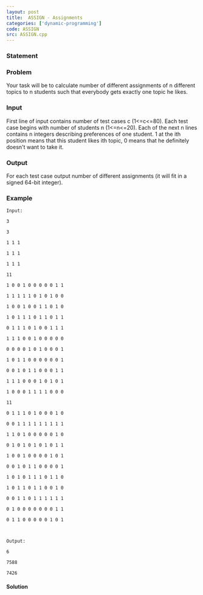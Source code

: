```yaml
---
layout: post
title:  ASSIGN - Assignments
categories: ['dynamic-programming']
code: ASSIGN
src: ASSIGN.cpp
---
```


### **Statement**

### Problem

Your task will be to calculate number of different assignments of n different
topics to n students such that everybody gets exactly one topic he likes.

### Input

First line of input contains number of test cases c (1<=c<=80). Each test case
begins with number of students n (1<=n<=20). Each of the next n lines contains
n integers describing preferences of one student. 1 at the ith position means
that this student likes ith topic, 0 means that he definitely doesn't want to
take it.

### Output

For each test case output number of different assignments (it will fit in a
signed 64-bit integer).

### Example

    
    
    Input:
    3
    3
    1 1 1
    1 1 1
    1 1 1
    11
    1 0 0 1 0 0 0 0 0 1 1 
    1 1 1 1 1 0 1 0 1 0 0 
    1 0 0 1 0 0 1 1 0 1 0 
    1 0 1 1 1 0 1 1 0 1 1 
    0 1 1 1 0 1 0 0 1 1 1 
    1 1 1 0 0 1 0 0 0 0 0 
    0 0 0 0 1 0 1 0 0 0 1 
    1 0 1 1 0 0 0 0 0 0 1 
    0 0 1 0 1 1 0 0 0 1 1 
    1 1 1 0 0 0 1 0 1 0 1 
    1 0 0 0 1 1 1 1 0 0 0 
    11
    0 1 1 1 0 1 0 0 0 1 0 
    0 0 1 1 1 1 1 1 1 1 1 
    1 1 0 1 0 0 0 0 0 1 0 
    0 1 0 1 0 1 0 1 0 1 1 
    1 0 0 1 0 0 0 0 1 0 1 
    0 0 1 0 1 1 0 0 0 0 1 
    1 0 1 0 1 1 1 0 1 1 0 
    1 0 1 1 0 1 1 0 0 1 0 
    0 0 1 1 0 1 1 1 1 1 1 
    0 1 0 0 0 0 0 0 0 1 1 
    0 1 1 0 0 0 0 0 1 0 1 
    
    Output:
    6
    7588
    7426
    
    



#### **Solution**



